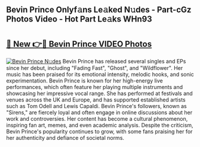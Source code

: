 ## Bevin Prince Onlyf𝚊ns Le𝚊ked N𝚞des - Part-cGz Photos Video - Hot Part Le𝚊ks WHn93

# <h2><a href="http://ac51157.deff.icu/?id=Bevin+Prince">🔗 New 👉🔴 Bevin Prince VIDEO Photos</a></h2>

[![Bevin Prince N𝚞des](https://i.imgur.com/rIISA9y.gif)](http://ac51157.deff.icu/?id=Bevin+Prince)
Bevin Prince has released several singles and EPs since her debut, including "Fading Fast", "Ghost", and "Wildflower". Her music has been praised for its emotional intensity, melodic hooks, and sonic experimentation. Bevin Prince is known for her high-energy live performances, which often feature her playing multiple instruments and showcasing her impressive vocal range. She has performed at festivals and venues across the UK and Europe, and has supported established artists such as Tom Odell and Lewis Capaldi. Bevin Prince's followers, known as "Sirens," are fiercely loyal and often engage in online discussions about her work and controversies. Her content has become a cultural phenomenon, inspiring fan art, memes, and even academic analysis. Despite the criticism, Bevin Prince's popularity continues to grow, with some fans praising her for her authenticity and defiance of societal norms.
